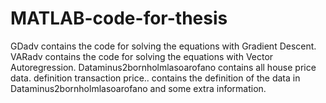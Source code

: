 # MATLAB-code-for-thesis
GDadv contains the code for solving the equations with Gradient Descent.
VARadv contains the code for solving the equations with Vector Autoregression.
Dataminus2bornholmlasoarofano contains all house price data.
definition transaction price.. contains the definition of the data in Dataminus2bornholmlasoarofano and some extra information.
